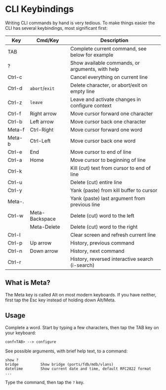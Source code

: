 # CLI Keybindings

Writing CLI commands by hand is very tedious.  To make things easier the
CLI has several keybindings, most significant first:

| **Key** | **Cmd/Key**    | **Description**                                  |
|---------|----------------|--------------------------------------------------|
| TAB     |                | Complete current command, see below for example  |
| ?       |                | Show available commands, or arguments, with help |
| Ctrl-c  |                | Cancel everything on current line                |
| Ctrl-d  | `abort`/`exit` | Delete character, or abort/exit on empty line    |
| Ctrl-z  | `leave`        | Leave and activate changes in configure context  |
| Ctrl-f  | Right arrow    | Move cursor forward one character                |
| Ctrl-b  | Left arrow     | Move cursor back one character                   |
| Meta-f  | Ctrl-Right     | Move cursor forward one word                     |
| Meta-b  | Ctrl-Left      | Move cursor back one word                        |
| Ctrl-e  | End            | Move cursor to end of line                       |
| Ctrl-a  | Home           | Move cursor to beginning of line                 |
| Ctrl-k  |                | Kill (cut) text from cursor to end of line       |
| Ctrl-u  |                | Delete (cut) entire line                         |
| Ctrl-y  |                | Yank (paste) from kill buffer to cursor          |
| Meta-.  |                | Yank (paste) last argument from previous line    |
| Ctrl-w  | Meta-Backspace | Delete (cut) word to the left                    |
|         | Meta-Delete    | Delete (cut) word to the right                   |
| Ctrl-l  |                | Clear screen and refresh current line            |
| Ctrl-p  | Up arrow       | History, previous command                        |
| Ctrl-n  | Down arrow     | History, next command                            |
| Ctrl-r  |                | History, reversed interactive search (i-search)  |

## What is Meta?

The Meta key is called Alt on most modern keyboards.  If you have
neither, first tap the Esc key instead of holding down Alt/Meta.

## Usage

Complete a word.  Start by typing a few characters, then tap the TAB key
on your keyboard:

    conf<TAB> --> configure

See possible arguments, with brief help text, to a command:

    show ?
    bridge          Show bridge (ports/fdb/mdb/vlans)
    datetime        Show current date and time, default RFC2822 format
    ...

Type the command, then tap the `?` key.

